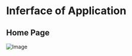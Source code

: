 # Inferface of Application

## Home Page
![Image](https://github.com/user-attachments/assets/f7057426-837c-4b71-8391-6aa03c9a4c08)
